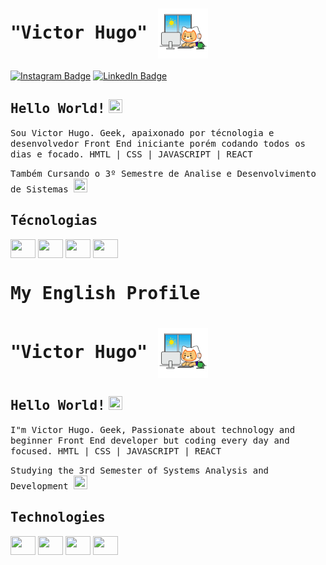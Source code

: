 # <samp> "Victor Hugo" </samp> <img src="giphy.webp" width="80px" height="80px" align="center">

[![Instagram Badge](https://img.shields.io/badge/Instagram-%23E4405F.svg?&style=flat-square&logo=instagram&logoColor=white&color=071A2C&link=https://www.instagram.com/victorhugofcaetano)](https://www.instagram.com/victorhugofcaetano_/)
[![LinkedIn Badge](https://img.shields.io/badge/LinkedIn-%23E4405F.svg?&style=flat-square&logo=linkedin&logoColor=white&color=071A2C&link=https://www.linkedin.com/in/victorhugofcaetano/)](https://www.linkedin.com/in/victorhugofcaetano/)

## <samp>Hello World!</samp> <img src="https://cdn.pixabay.com/animation/2024/09/11/02/39/02-39-23-487_512.gif" width="22px" height="22px">

<samp> Sou Victor Hugo. Geek, apaixonado por técnologia e desenvolvedor Front End iniciante porém codando todos os dias e focado. HMTL | CSS | JAVASCRIPT | REACT </samp>

<samp> Também Cursando o 3º Semestre de Analise e Desenvolvimento de Sistemas <samp/> <img src="https://media2.giphy.com/media/v1.Y2lkPTc5MGI3NjExYzhqeDRlMjB4Y3JhdHMydGd5YnU5c2w4YXQ3MWEzYzEyZmlhMnMzciZlcD12MV9pbnRlcm5hbF9naWZfYnlfaWQmY3Q9cw/cIn5fTcjnKhStIeAef/giphy.webp" width="22px" height="22px">

## <samp> Técnologias <samp/> ##

<div style="Display: inline_block">
<img align="center" height="30" width="40" src="https://cdn.jsdelivr.net/gh/devicons/devicon@latest/icons/html5/html5-original.svg" />
<img align="center" height="30" width="40" src="https://cdn.jsdelivr.net/gh/devicons/devicon@latest/icons/css3/css3-original.svg" />
<img align="center" height="30" width="40" src="https://cdn.jsdelivr.net/gh/devicons/devicon@latest/icons/javascript/javascript-original.svg" />
<img align="center" height="30" width="40" src="https://cdn.jsdelivr.net/gh/devicons/devicon@latest/icons/react/react-original.svg" />
</div>

##

# <samp>My English Profile<samp/>

# <samp> "Victor Hugo" </samp> <img src="giphy.webp" width="80px" height="80px" align="center">

## <samp>Hello World!</samp> <img src="https://cdn.pixabay.com/animation/2024/09/11/02/39/02-39-23-487_512.gif" width="22px" height="22px">

<samp> I"m Victor Hugo. Geek, Passionate about technology and beginner Front End developer but coding every day and focused. HMTL | CSS | JAVASCRIPT | REACT </samp>

<samp> Studying the 3rd Semester of Systems Analysis and Development <samp/> <img src="https://media2.giphy.com/media/v1.Y2lkPTc5MGI3NjExYzhqeDRlMjB4Y3JhdHMydGd5YnU5c2w4YXQ3MWEzYzEyZmlhMnMzciZlcD12MV9pbnRlcm5hbF9naWZfYnlfaWQmY3Q9cw/cIn5fTcjnKhStIeAef/giphy.webp" width="22px" height="22px">

## <samp> Technologies <samp/> ##

<div style="Display: inline_block">
<img align="center" height="30" width="40" src="https://cdn.jsdelivr.net/gh/devicons/devicon@latest/icons/html5/html5-original.svg" />
<img align="center" height="30" width="40" src="https://cdn.jsdelivr.net/gh/devicons/devicon@latest/icons/css3/css3-original.svg" />
<img align="center" height="30" width="40" src="https://cdn.jsdelivr.net/gh/devicons/devicon@latest/icons/javascript/javascript-original.svg" />
<img align="center" height="30" width="40" src="https://cdn.jsdelivr.net/gh/devicons/devicon@latest/icons/react/react-original.svg" />
</div>
          


<!--**vhfcaetano/vhfcaetano** is a ✨ _special_ ✨ repository because its `README.md` (this file) appears on your GitHub profile.

Here are some ideas to get you started:

- 🔭 I’m currently working on ...
- 🌱 I’m currently learning ...
- 👯 I’m looking to collaborate on ...
- 🤔 I’m looking for help with ...
- 💬 Ask me about ...
- 📫 How to reach me: ...
- 😄 Pronouns: ...
- ⚡ Fun fact: ...
-->
